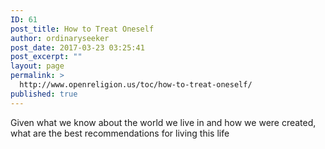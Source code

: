 ```yaml
---
ID: 61
post_title: How to Treat Oneself
author: ordinaryseeker
post_date: 2017-03-23 03:25:41
post_excerpt: ""
layout: page
permalink: >
  http://www.openreligion.us/toc/how-to-treat-oneself/
published: true
---
```

Given what we know about the world we live in and how we were created, what are the best recommendations for living this life